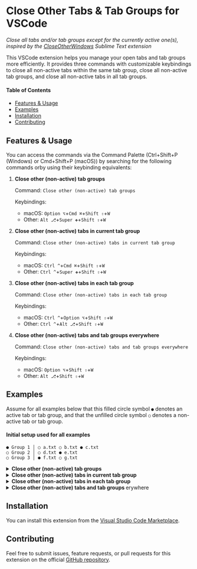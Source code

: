 # Close Other Tabs & Tab Groups for VSCode

_Close all tabs and/or tab groups except for the currently active one(s), inspired by the [CloseOtherWindows](https://packagecontrol.io/packages/CloseOtherWindows) Sublime Text extension_

This VSCode extension helps you manage your open tabs and tab groups more efficiently. It provides three commands with customizable keybindings to close all non-active tabs within the same tab group, close all non-active tab groups, and close all non-active tabs in all tab groups.

<h4>Table of Contents</h4>
<ul>
  <li><a href="#features--usage">Features &amp; Usage</a></li>
  <li><a href="#examples">Examples</a></li>
  <li><a href="#installation">Installation</a></li>
  <li><a href="#contributing">Contributing</a></li>
</ul>


## Features & Usage

You can access the commands via the Command Palette (Ctrl+Shift+P (Windows) or Cmd+Shift+P (macOS)) by searching for the following commands orby using their keybinding equivalents:

1. **Close other (non-active) tab groups**

    Command: `Close other (non-active) tab groups`
    
    Keybindings:
    * macOS: `Option ⌥`+`Cmd ⌘`+`Shift ⇧`+`W`
    * Other: `Alt ⎇`+`Super ❖`+`Shift ⇧`+`W`

2. **Close other (non-active) tabs in current tab group**

    Command: `Close other (non-active) tabs in current tab group`
    
    Keybindings:
    * macOS: `Ctrl ^`+`Cmd ⌘`+`Shift ⇧`+`W`
    * Other: `Ctrl ^`+`Super ❖`+`Shift ⇧`+`W`

3. **Close other (non-active) tabs in each tab group**

    Command: `Close other (non-active) tabs in each tab group`
    
    Keybindings:
    * macOS: `Ctrl ^`+`Option ⌥`+`Shift ⇧`+`W`
    * Other: `Ctrl ^`+`Alt ⎇`+`Shift ⇧`+`W`

4. **Close other (non-active) tabs and tab groups everywhere**

    Command: `Close other (non-active) tabs and tab groups everywhere`
    
    Keybindings:
    * macOS: `Option ⌥`+`Shift ⇧`+`W`
    * Other: `Alt ⎇`+`Shift ⇧`+`W`

## Examples

Assume for all examples below that this filled circle symbol `●` denotes an active tab or tab group, and that the unfilled circle symbol `○` denotes a non-active tab or tab group.

#### Initial setup used for all examples

```
● Group 1 │ ○ a.txt ○ b.txt ● c.txt
○ Group 2 │ ○ d.txt ● e.txt
○ Group 3 │ ● f.txt ○ g.txt
```

<details><summary><strong>Close other (non-active) tab groups</strong></summary>
&nbsp;

**Command:** `Close other (non-active) tab groups`

**Keybindings:**
* macOS: `Option ⌥`+`Cmd ⌘`+`Shift ⇧`+`W`
* Other: `Alt ⎇`+`Super ❖`+`Shift ⇧`+`W`

**Result:**
```
● Group 1 │ ○ a.txt ○ b.txt ● c.txt
```

</details><details><summary><strong>Close other (non-active) tabs in current tab group</strong></summary>
&nbsp;

**Command:** `Close other (non-active) tabs in current tab **group`**

**Keybindings:**
* macOS: `Ctrl ^`+`Cmd ⌘`+`Shift ⇧`+`W`
* Other: `Ctrl ^`+`Super ❖`+`Shift ⇧`+`W`

**Result:**
```
● Group 1 │ ● c.txt
○ Group 2 │ ○ d.txt ● e.txt
○ Group 3 │ ● f.txt ○ g.txt
```

</details><details><summary><strong>Close other (non-active) tabs in each tab group</strong></summary>
&nbsp;

**Command:** `Close other (non-active) tabs in each tab group`

**Keybindings:**
* macOS: `Ctrl ^`+`Option ⌥`+`Shift ⇧`+`W`
* Other: `Ctrl ^`+`Alt ⎇`+`Shift ⇧`+`W`

**Result:**
```
● Group 1 │ ● c.txt
○ Group 2 │ ● e.txt
○ Group 3 │ ● f.txt
```

</details><details><summary><strong>Close other (non-active) tabs and tab groups </strong>erywhere

</summary>
&nbsp;

**Command:** `Close other (non-active) tabs and tab groups **everywhere`**

**Keybindings:**
* macOS: `Option ⌥`+`Shift ⇧`+`W`
* Other: `Alt ⎇`+`Shift ⇧`+`W`

**Result:**
```
● Group 1 │ ● c.txt
```

</details>

## Installation

You can install this extension from the [Visual Studio Code Marketplace](https://marketplace.visualstudio.com/items?itemName=dreamthinkbuild.close-other-tabs).

## Contributing

Feel free to submit issues, feature requests, or pull requests for this extension on the official [GitHub repository](https://github.com/brandonmcconnell/vscode-close-other-tabs).